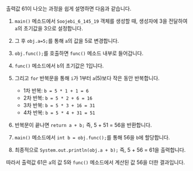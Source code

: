 출력값 61이 나오는 과정을 쉽게 설명하면 다음과 같습니다.

1. `main()` 메소드에서 `Soojebi_6_145_19` 객체를 생성할 때, 생성자에 3을 전달하여 `a`의 초기값을 3으로 설정합니다.

2. 그 후 `obj.a=5;`를 통해 `a`의 값을 5로 변경합니다.

3. `obj.func();`를 호출하면 `func()` 메소드 내부로 들어갑니다.

4. `func()` 메소드에서 `b`의 초기값은 1입니다.

5. 그리고 `for` 반복문을 통해 `i`가 1부터 `a`(5)보다 작은 동안 반복합니다.
   - 1차 반복: `b = 5 * 1 + 1 = 6`
   - 2차 반복: `b = 5 * 2 + 6 = 16` 
   - 3차 반복: `b = 5 * 3 + 16 = 31`
   - 4차 반복: `b = 5 * 4 + 31 = 51`

6. 반복문이 끝나면 `return a + b;` 즉, 5 + 51 = 56을 반환합니다.

7. `main()` 메소드에서 `int b = obj.func();`를 통해 56을 `b`에 할당합니다.

8. 최종적으로 `System.out.println(obj.a + b);` 즉, 5 + 56 = 61을 출력합니다.

따라서 출력값 61은 `a`의 값 5와 `func()` 메소드에서 계산된 값 56을 더한 결과입니다.